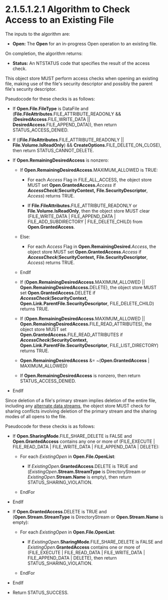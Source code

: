 <html dir="LTR" xmlns:mshelp="http://msdn.microsoft.com/mshelp" xmlns:ddue="http://ddue.schemas.microsoft.com/authoring/2003/5" xmlns:xlink="http://www.w3.org/1999/xlink" xmlns:tool="http://www.microsoft.com/tooltip">
    <head>
        <meta http-equiv="Content-Type" content="text/html; CHARSET=utf-8"></meta>
        <meta name="save" content="history"></meta>
        <title>2.1.5.1.2.1 Algorithm to Check Access to an Existing File</title>
        <xml>
            <mshelp:toctitle title="2.1.5.1.2.1 Algorithm to Check Access to an Existing File"></mshelp:toctitle>
            <mshelp:rltitle title="[MS-FSA]: Algorithm to Check Access to an Existing File"></mshelp:rltitle>
            <mshelp:keyword index="A" term="82b364ce-6d7b-422f-8d88-4db32eea809a"></mshelp:keyword>
            <mshelp:attr name="DCSext.ContentType" value="open specification"></mshelp:attr>
            <mshelp:attr name="AssetID" value="82b364ce-6d7b-422f-8d88-4db32eea809a"></mshelp:attr>
            <mshelp:attr name="TopicType" value="kbRef"></mshelp:attr>
            <mshelp:attr name="DCSext.Title" value="[MS-FSA]: Algorithm to Check Access to an Existing File" />
        </xml>
    </head>
    <body>
        <div id="header">
            <h1 class="heading">2.1.5.1.2.1 Algorithm to Check Access to an Existing File</h1>
        </div>
        <div id="mainSection">
            <div id="mainBody">
                <div id="allHistory" class="saveHistory"></div>
                <div id="sectionSection0" class="section" name="collapseableSection">
                    

<p>The inputs to the algorithm are:</p>

<ul><li><p><span><span> 
</span></span><b>Open:</b> The <b>Open</b> for an in-progress Open operation to
an existing file.</p>

</li></ul><p>On completion, the algorithm returns:</p>

<ul><li><p><span><span> 
</span></span><b>Status:</b> An NTSTATUS code that specifies the result of the
access check.</p>

</li></ul><p>This object store MUST perform access checks when opening an
existing file, making use of the file's security descriptor and possibly the
parent file's security descriptor.</p>

<p>Pseudocode for these checks is as follows:</p>

<ul><li><p><span><span> 
</span></span>If <b>Open.File.FileType</b> is DataFile and (<b>File.FileAttributes</b>.FILE_ATTRIBUTE_READONLY
&amp;&amp; (<b>DesiredAccess</b>.FILE_WRITE_DATA || <b>DesiredAccess</b>.FILE_APPEND_DATA)),
then return STATUS_ACCESS_DENIED.</p>

</li><li><p><span><span> 
</span></span>If ((<b>File.FileAttributes</b>.FILE_ATTRIBUTE_READONLY || <b>File.Volume.IsReadOnly</b>)
&amp;&amp; <b>CreateOptions.</b>FILE_DELETE_ON_CLOSE), then return
STATUS_CANNOT_DELETE.</p>

</li><li><p><span><span> 
</span></span>If <b>Open.RemainingDesiredAccess</b> is nonzero:</p>

<ul><li><p><span><span>  </span></span>If <b>Open.RemainingDesiredAccess</b>.MAXIMUM_ALLOWED
is TRUE:</p>

<ul><li><p><span><span> 
</span></span>For each <i>Access</i> Flag in FILE_ALL_ACCESS, the object store
MUST set <b>Open.GrantedAccess.</b><i>Access</i> if <b><i>AccessCheck</i></b>(<b>SecurityContext,</b>
<b>File.SecurityDescriptor</b>, <i>Access</i>) returns TRUE.</p>

</li><li><p><span><span> 
</span></span>If <b>File.FileAttributes.</b>FILE_ATTRIBUTE_READONLY or <b>File.Volume.IsReadOnly</b>,
then the object store MUST clear (FILE_WRITE_DATA | FILE_APPEND_DATA |
FILE_ADD_SUBDIRECTORY | FILE_DELETE_CHILD) from <b>Open.GrantedAccess</b>.</p>

</li></ul></li><li><p><span><span>  </span></span>Else:</p>

<ul><li><p><span><span> 
</span></span>For each <i>Access</i> Flag in <b>Open.RemainingDesired</b>.<i>Access</i>,
the object store MUST set <b>Open.GrantedAccess</b>.<i>Access</i> if <b><i>AccessCheck</i></b>(<b>SecurityContext,</b>
<b>File.SecurityDescriptor</b>, <i>Access</i>) returns TRUE.</p>

</li></ul></li><li><p><span><span>  </span></span>EndIf</p>

</li><li><p><span><span>  </span></span>If
(<b>Open.RemainingDesiredAccess</b>.MAXIMUM_ALLOWED || <b>Open.RemainingDesiredAccess.</b>DELETE),
the object store MUST set <b>Open.GrantedAccess.</b>DELETE if <b><i>AccessCheck</i></b>(<b>SecurityContext,</b>
<b>Open.Link.ParentFile.SecurityDescriptor</b>, FILE_DELETE_CHILD) returns
TRUE.</p>

</li><li><p><span><span>  </span></span>If
(<b>Open.RemainingDesiredAccess</b>.MAXIMUM_ALLOWED || <b>Open.RemainingDesiredAccess.</b>FILE_READ_ATTRIBUTES),
the object store MUST set <b>Open.GrantedAccess.</b>FILE_READ_ATTRIBUTES if <b><i>AccessCheck</i></b>(<b>SecurityContext,</b>
<b>Open.Link.ParentFile.SecurityDescriptor</b>, FILE_LIST_DIRECTORY) returns TRUE.</p>

</li><li><p><span><span>  </span></span><b>Open.RemainingDesiredAccess</b>
&amp;= ~(<b>Open.GrantedAccess</b> | MAXIMUM_ALLOWED)</p>

</li><li><p><span><span>  </span></span>If <b>Open.RemainingDesiredAccess</b>
is nonzero, then return STATUS_ACCESS_DENIED.</p>

</li></ul></li><li><p><span><span> 
</span></span>EndIf</p>

</li></ul><p>Since deletion of a file's primary stream implies deletion
of the entire file, including any <a href="682f0f59-385c-4351-b81a-3b234f53db03.html#gt_d0fcb2b6-6856-4015-85bc-fa2606e4fc73">alternate data streams</a>, the
object store MUST check for sharing conflicts involving deletion of the primary
stream and the sharing modes of all opens to the file.</p>

<p>Pseudocode for these checks is as follows:</p>

<ul><li><p><span><span> 
</span></span>If <b>Open.SharingMode</b>.FILE_SHARE_DELETE is FALSE and <b>Open.GrantedAccess</b>
contains any one or more of (FILE_EXECUTE | FILE_READ_DATA | FILE_WRITE_DATA |
FILE_APPEND_DATA | DELETE):</p>

<ul><li><p><span><span>  </span></span>For
each <i>ExistingOpen</i> in <b>Open.File.OpenList</b>:</p>

<ul><li><p><span><span> 
</span></span>If <i>ExistingOpen</i>.<b>GrantedAccess</b>.DELETE is TRUE and (<i>ExistingOpen</i><b>.Stream.StreamType</b>
is DirectoryStream or <i>ExistingOpen</i>.<b>Stream.Name</b> is empty), then
return STATUS_SHARING_VIOLATION.</p>

</li></ul></li><li><p><span><span>  </span></span>EndFor</p>

</li></ul></li><li><p><span><span> 
</span></span>EndIf</p>

</li><li><p><span><span> 
</span></span>If <b>Open.GrantedAccess</b>.DELETE is TRUE and (<b>Open.Stream.StreamType</b>
is DirectoryStream or <b>Open.Stream.Name</b> is empty):</p>

<ul><li><p><span><span>  </span></span>For
each <i>ExistingOpen</i> in <b>Open.File.OpenList</b>:</p>

<ul><li><p><span><span> 
</span></span>If <i>ExistingOpen</i>.<b>SharingMode</b>.FILE_SHARE_DELETE is
FALSE and <i>ExistingOpen</i>.<b>GrantedAccess</b> contains one or more of
(FILE_EXECUTE | FILE_READ_DATA | FILE_WRITE_DATA | FILE_APPEND_DATA | DELETE),
then return STATUS_SHARING_VIOLATION.</p>

</li></ul></li><li><p><span><span>  </span></span>EndFor</p>

</li></ul></li><li><p><span><span> 
</span></span>EndIf</p>

</li><li><p><span><span> 
</span></span>Return STATUS_SUCCESS.</p>

</li></ul>
                </div>
            </div>
        </div>
    </body>
</html>